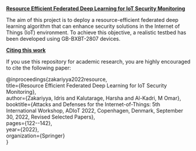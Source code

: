 <ins>**Resource Efficient Federated Deep Learning for IoT Security Monitoring**</ins>

The aim of this project is to deploy a resource-efficient federated deep learning algorithm that can enhance security solutions in the Internet of Things (IoT) environment. 
To achieve this objective, a realistic testbed has been developed using GB-BXBT-2807 devices. 

<ins>**Citing this work**</ins>

If you use this repository for academic research, you are highly encouraged to cite the following paper:

@inproceedings{zakariyya2022resource, <br />
  title={Resource Efficient Federated Deep Learning for IoT Security Monitoring}, <br />
  author={Zakariyya, Idris and Kalutarage, Harsha and Al-Kadri, M Omar}, <br />
  booktitle={Attacks and Defenses for the Internet-of-Things: 5th International Workshop, ADIoT 2022, Copenhagen, Denmark, September 30, 2022, Revised Selected Papers}, <br />
  pages={122--142}, <br />
  year={2022}, <br />
  organization={Springer} <br />
}

